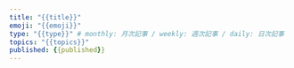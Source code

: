 ```yaml
---
title: "{{title}}"
emoji: "{{emoji}}"
type: "{{type}}" # monthly: 月次記事 / weekly: 週次記事 / daily: 日次記事
topics: "{{topics}}"
published: {{published}}
---
```

